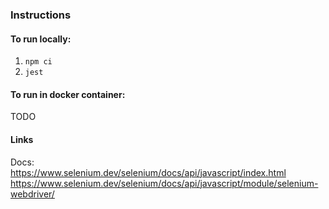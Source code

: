 ### Instructions
#### To run locally:
1. `npm ci`
2. `jest`

#### To run in docker container: 
TODO

#### Links
Docs:  
https://www.selenium.dev/selenium/docs/api/javascript/index.html
https://www.selenium.dev/selenium/docs/api/javascript/module/selenium-webdriver/
